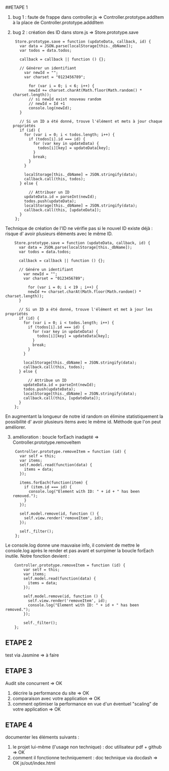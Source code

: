 ##ETAPE 1
1. bug 1 : faute de frappe dans controller.js => Controller.prototype.addItem à la place de Controller.prototype.adddItem

2. bug 2 : création des ID dans store.js => Store.prototype.save

        Store.prototype.save = function (updateData, callback, id) {
          var data = JSON.parse(localStorage[this._dbName]);
          var todos = data.todos;

          callback = callback || function () {};

          // Générer un identifiant
            var newId = "";
            var charset = "0123456789";

              for (var i = 0; i < 6; i++) {
              newId += charset.charAt(Math.floor(Math.random() * charset.length));
              // si newId exist nouveau random
              // newId = Id +1
              console.log(newId);
          }

          // Si un ID a été donné, trouve l'élément et mets à jour chaque propriétés
          if (id) {
            for (var i = 0; i < todos.length; i++) {
              if (todos[i].id === id) {
                for (var key in updateData) {
                  todos[i][key] = updateData[key];
                }
                break;
              }
            }

            localStorage[this._dbName] = JSON.stringify(data);
            callback.call(this, todos);
          } else {

              // Attribuer un ID
            updateData.id = parseInt(newId);
            todos.push(updateData);
            localStorage[this._dbName] = JSON.stringify(data);
            callback.call(this, [updateData]);
          }
        };

Technique de création de l'ID ne vérifie pas si le nouvel ID existe déjà : risque d' avoir plusieurs éléments avec le même ID.

        Store.prototype.save = function (updateData, callback, id) {
          var data = JSON.parse(localStorage[this._dbName]);
          var todos = data.todos;

          callback = callback || function () {};

          // Génére un identifiant
            var newId = "";
            var charset = "0123456789";

              for (var i = 0; i < 19 ; i++) {
              newId += charset.charAt(Math.floor(Math.random() * charset.length));
          }

          // Si un ID a été donné, trouve l'élément et met à jour les propriétés
          if (id) {
            for (var i = 0; i < todos.length; i++) {
              if (todos[i].id === id) {
                for (var key in updateData) {
                  todos[i][key] = updateData[key];
                }
                break;
              }
            }

            localStorage[this._dbName] = JSON.stringify(data);
            callback.call(this, todos);
          } else {

              // Attribue un ID
            updateData.id = parseInt(newId);
            todos.push(updateData);
            localStorage[this._dbName] = JSON.stringify(data);
            callback.call(this, [updateData]);
          }
        };

En augmentant la longueur de notre id random on élimine statistiquement la possibilité d' avoir plusieurs items avec le même id. Méthode que l'on peut améliorer.

3. amélioration : boucle forEach inadapté => Controller.prototype.removeItem

        Controller.prototype.removeItem = function (id) {
          var self = this;
          var items;
          self.model.read(function(data) {
            items = data;
          });

          items.forEach(function(item) {
            if (item.id === id) {
              console.log("Element with ID: " + id + " has been removed.");
            }
          });

          self.model.remove(id, function () {
            self.view.render('removeItem', id);
          });

          self._filter();
        };

Le console.log donne une mauvaise info, il convient de mettre le console.log après le render et pas avant et surrpimer la boucle forEach inutile.
Notre fonction devient :

        Controller.prototype.removeItem = function (id) {
            var self = this;
            var items;
            self.model.read(function(data) {
              items = data;
            });

            self.model.remove(id, function () {
              self.view.render('removeItem', id);
              console.log("Element with ID: " + id + " has been removed.");
            });

            self._filter();
        };


## ETAPE 2
test via Jasmine => à faire

## ETAPE 3
Audit site concurrent => OK
1. décrire la performance du site => OK
2. comparaison avec votre application => OK
3. comment optimiser la performance en vue d'un éventuel "scaling" de votre application => OK

## ETAPE 4
documenter les éléments suivants :
1. le projet lui-même (l'usage non technique) : doc utilisateur pdf + github => OK
2. comment il fonctionne techniquement : doc technique via docdash => OK js/out/index.html

